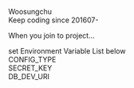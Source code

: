 Woosungchu  
Keep coding since 201607-   
  
When you join to project...  
  
set Environment Variable List below  
CONFIG_TYPE  
SECRET_KEY  
DB_DEV_URI  